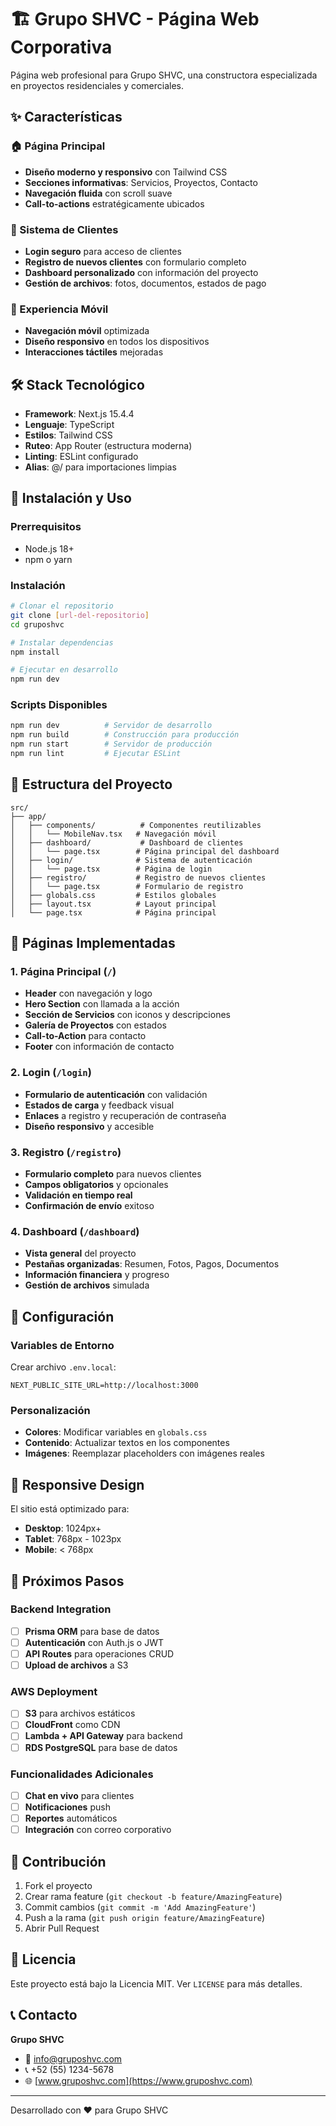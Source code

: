 # 🏗️ Grupo SHVC - Página Web Corporativa

Página web profesional para Grupo SHVC, una constructora especializada en proyectos residenciales y comerciales.

## ✨ Características

### 🏠 Página Principal
- **Diseño moderno y responsivo** con Tailwind CSS
- **Secciones informativas**: Servicios, Proyectos, Contacto
- **Navegación fluida** con scroll suave
- **Call-to-actions** estratégicamente ubicados

### 🔐 Sistema de Clientes
- **Login seguro** para acceso de clientes
- **Registro de nuevos clientes** con formulario completo
- **Dashboard personalizado** con información del proyecto
- **Gestión de archivos**: fotos, documentos, estados de pago

### 📱 Experiencia Móvil
- **Navegación móvil** optimizada
- **Diseño responsivo** en todos los dispositivos
- **Interacciones táctiles** mejoradas

## 🛠️ Stack Tecnológico

- **Framework**: Next.js 15.4.4
- **Lenguaje**: TypeScript
- **Estilos**: Tailwind CSS
- **Ruteo**: App Router (estructura moderna)
- **Linting**: ESLint configurado
- **Alias**: @/ para importaciones limpias

## 🚀 Instalación y Uso

### Prerrequisitos
- Node.js 18+ 
- npm o yarn

### Instalación
```bash
# Clonar el repositorio
git clone [url-del-repositorio]
cd gruposhvc

# Instalar dependencias
npm install

# Ejecutar en desarrollo
npm run dev
```

### Scripts Disponibles
```bash
npm run dev          # Servidor de desarrollo
npm run build        # Construcción para producción
npm run start        # Servidor de producción
npm run lint         # Ejecutar ESLint
```

## 📁 Estructura del Proyecto

```
src/
├── app/
│   ├── components/          # Componentes reutilizables
│   │   └── MobileNav.tsx   # Navegación móvil
│   ├── dashboard/           # Dashboard de clientes
│   │   └── page.tsx        # Página principal del dashboard
│   ├── login/              # Sistema de autenticación
│   │   └── page.tsx        # Página de login
│   ├── registro/           # Registro de nuevos clientes
│   │   └── page.tsx        # Formulario de registro
│   ├── globals.css         # Estilos globales
│   ├── layout.tsx          # Layout principal
│   └── page.tsx            # Página principal
```

## 🎨 Páginas Implementadas

### 1. Página Principal (`/`)
- **Header** con navegación y logo
- **Hero Section** con llamada a la acción
- **Sección de Servicios** con iconos y descripciones
- **Galería de Proyectos** con estados
- **Call-to-Action** para contacto
- **Footer** con información de contacto

### 2. Login (`/login`)
- **Formulario de autenticación** con validación
- **Estados de carga** y feedback visual
- **Enlaces** a registro y recuperación de contraseña
- **Diseño responsivo** y accesible

### 3. Registro (`/registro`)
- **Formulario completo** para nuevos clientes
- **Campos obligatorios** y opcionales
- **Validación en tiempo real**
- **Confirmación de envío** exitoso

### 4. Dashboard (`/dashboard`)
- **Vista general** del proyecto
- **Pestañas organizadas**: Resumen, Fotos, Pagos, Documentos
- **Información financiera** y progreso
- **Gestión de archivos** simulada

## 🔧 Configuración

### Variables de Entorno
Crear archivo `.env.local`:
```env
NEXT_PUBLIC_SITE_URL=http://localhost:3000
```

### Personalización
- **Colores**: Modificar variables en `globals.css`
- **Contenido**: Actualizar textos en los componentes
- **Imágenes**: Reemplazar placeholders con imágenes reales

## 📱 Responsive Design

El sitio está optimizado para:
- **Desktop**: 1024px+
- **Tablet**: 768px - 1023px
- **Mobile**: < 768px

## 🔮 Próximos Pasos

### Backend Integration
- [ ] **Prisma ORM** para base de datos
- [ ] **Autenticación** con Auth.js o JWT
- [ ] **API Routes** para operaciones CRUD
- [ ] **Upload de archivos** a S3

### AWS Deployment
- [ ] **S3** para archivos estáticos
- [ ] **CloudFront** como CDN
- [ ] **Lambda + API Gateway** para backend
- [ ] **RDS PostgreSQL** para base de datos

### Funcionalidades Adicionales
- [ ] **Chat en vivo** para clientes
- [ ] **Notificaciones** push
- [ ] **Reportes** automáticos
- [ ] **Integración** con correo corporativo

## 🤝 Contribución

1. Fork el proyecto
2. Crear rama feature (`git checkout -b feature/AmazingFeature`)
3. Commit cambios (`git commit -m 'Add AmazingFeature'`)
4. Push a la rama (`git push origin feature/AmazingFeature`)
5. Abrir Pull Request

## 📄 Licencia

Este proyecto está bajo la Licencia MIT. Ver `LICENSE` para más detalles.

## 📞 Contacto

**Grupo SHVC**
- 📧 info@gruposhvc.com
- 📞 +52 (55) 1234-5678
- 🌐 [www.gruposhvc.com](https://www.gruposhvc.com)

---

Desarrollado con ❤️ para Grupo SHVC
